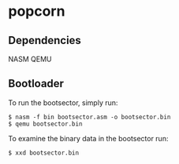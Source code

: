 # popcorn

## Dependencies

NASM
QEMU

## Bootloader

To run the bootsector, simply run:

```
$ nasm -f bin bootsector.asm -o bootsector.bin
$ qemu bootsector.bin
```

To examine the binary data in the bootsector run:

```
$ xxd bootsector.bin
```
